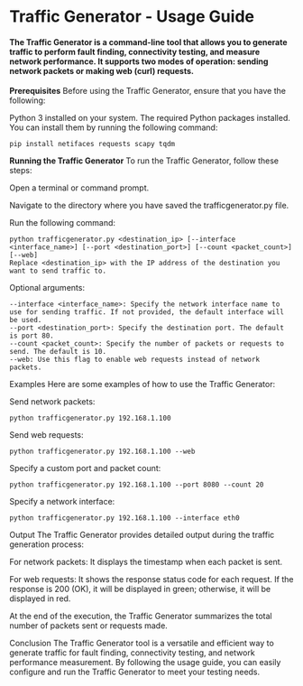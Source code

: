 # Traffic Generator - Usage Guide
#### The Traffic Generator is a command-line tool that allows you to generate traffic to perform fault finding, connectivity testing, and measure network performance. It supports two modes of operation: sending network packets or making web (curl) requests.

**Prerequisites**
Before using the Traffic Generator, ensure that you have the following:

Python 3 installed on your system.
The required Python packages installed. You can install them by running the following command:
```
pip install netifaces requests scapy tqdm
```
**Running the Traffic Generator**
To run the Traffic Generator, follow these steps:

Open a terminal or command prompt.

Navigate to the directory where you have saved the trafficgenerator.py file.

Run the following command:
```
python trafficgenerator.py <destination_ip> [--interface <interface_name>] [--port <destination_port>] [--count <packet_count>] [--web]
Replace <destination_ip> with the IP address of the destination you want to send traffic to.
```

Optional arguments:

```
--interface <interface_name>: Specify the network interface name to use for sending traffic. If not provided, the default interface will be used.
--port <destination_port>: Specify the destination port. The default is port 80.
--count <packet_count>: Specify the number of packets or requests to send. The default is 10.
--web: Use this flag to enable web requests instead of network packets.
```

Examples
Here are some examples of how to use the Traffic Generator:

Send network packets:

```
python trafficgenerator.py 192.168.1.100
```

Send web requests:

```
python trafficgenerator.py 192.168.1.100 --web
```

Specify a custom port and packet count:
```
python trafficgenerator.py 192.168.1.100 --port 8080 --count 20
```

Specify a network interface:

```
python trafficgenerator.py 192.168.1.100 --interface eth0
```

Output
The Traffic Generator provides detailed output during the traffic generation process:

For network packets: It displays the timestamp when each packet is sent.

For web requests: It shows the response status code for each request. If the response is 200 (OK), it will be displayed in green; otherwise, it will be displayed in red.

At the end of the execution, the Traffic Generator summarizes the total number of packets sent or requests made.

Conclusion
The Traffic Generator tool is a versatile and efficient way to generate traffic for fault finding, connectivity testing, and network performance measurement. By following the usage guide, you can easily configure and run the Traffic Generator to meet your testing needs.
